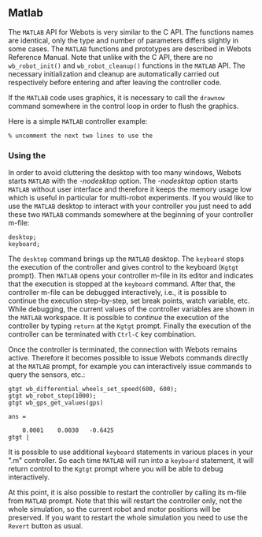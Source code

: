 ## Matlab

The `MATLAB` API for Webots is very similar to the C API. The functions names
are identical, only the type and number of parameters differs slightly in some
cases. The `MATLAB` functions and prototypes are described in Webots Reference
Manual. Note that unlike with the C API, there are no `wb_robot_init()` and
`wb_robot_cleanup()` functions in the `MATLAB`  API. The necessary
initialization and cleanup are automatically carried out respectively before
entering and after leaving the controller code.

If the `MATLAB` code uses graphics, it is necessary to call the `drawnow`
command somewhere in the control loop in order to flush the graphics.

Here is a simple `MATLAB` controller example:

```
% uncomment the next two lines to use the
```



### Using the 

In order to avoid cluttering the desktop with too many windows, Webots starts
`MATLAB` with the *-nodesktop* option. The *-nodesktop* option starts `MATLAB`
without user interface and therefore it keeps the memory usage low which is
useful in particular for multi-robot experiments. If you would like to use the
`MATLAB` desktop to interact with your controller you just need to add these two
`MATLAB` commands somewhere at the beginning of your controller m-file:


```
desktop;
keyboard;
```

The `desktop` command brings up the `MATLAB` desktop. The `keyboard` stops the
execution of the controller and gives control to the keyboard (`Kgtgt` prompt).
Then `MATLAB` opens your controller m-file in its editor and indicates that the
execution is stopped at the `keyboard` command. After that, the controller
m-file can be debugged interactively, i.e., it is possible to continue the
execution step-by-step, set break points, watch variable, etc. While debugging,
the current values of the controller variables are shown in the `MATLAB`
workspace. It is possible to *continue* the execution of the controller by
typing `return` at the `Kgtgt` prompt. Finally the execution of the controller
can be terminated with `Ctrl-C` key combination.

Once the controller is terminated, the connection with Webots remains active.
Therefore it becomes possible to issue Webots commands directly at the `MATLAB`
prompt, for example you can interactively issue commands to query the sensors,
etc.:


```
gtgt wb_differential_wheels_set_speed(600, 600);
gtgt wb_robot_step(1000);
gtgt wb_gps_get_values(gps)

ans =

    0.0001    0.0030   -0.6425
gtgt |
```

It is possible to use additional `keyboard` statements in various places in your
".m" controller. So each time `MATLAB` will run into a `keyboard` statement, it
will return control to the `Kgtgt` prompt where you will be able to debug
interactively.

At this point, it is also possible to restart the controller by calling its
m-file from `MATLAB` prompt. Note that this will restart the controller only,
not the whole simulation, so the current robot and motor positions will be
preserved. If you want to restart the whole simulation you need to use the
`Revert` button as usual.

